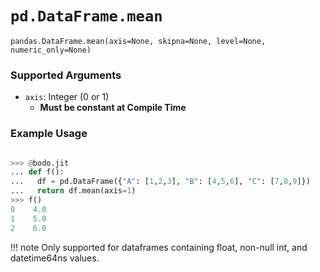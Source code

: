 # `pd.DataFrame.mean`

`pandas.DataFrame.mean(axis=None, skipna=None, level=None, numeric_only=None)`

### Supported Arguments

- `axis`: Integer (0 or 1)
  - **Must be constant at Compile Time**

### Example Usage

```py

>>> @bodo.jit
... def f():
...   df = pd.DataFrame({"A": [1,2,3], "B": [4,5,6], "C": [7,8,9]})
...   return df.mean(axis=1)
>>> f()
0    4.0
1    5.0
2    6.0
```

!!! note
Only supported for dataframes containing float, non-null int, and datetime64ns values.
